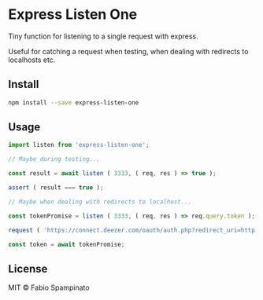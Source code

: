 # Express Listen One

Tiny function for listening to a single request with express.

Useful for catching a request when testing, when dealing with redirects to localhosts etc.

## Install

```sh
npm install --save express-listen-one
```

## Usage

```ts
import listen from 'express-listen-one';

// Maybe during testing...

const result = await listen ( 3333, ( req, res ) => true );

assert ( result === true );

// Maybe when dealing with redirects to localhost...

const tokenPromise = listen ( 3333, ( req, res ) => req.query.token );

request ( 'https://connect.deezer.com/oauth/auth.php?redirect_uri=http://localhost.com:3333' ); // Adding `127.0.0.1 localhost.com` to /etc/hosts is pretty useful btw

const token = await tokenPromise;
```

## License

MIT © Fabio Spampinato
